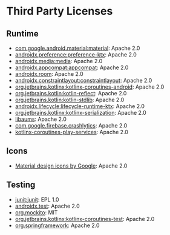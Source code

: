 # Third Party Licenses

## Runtime

- [com.google.android.material:material](https://github.com/material-components/material-components-android): Apache 2.0
- [androidx.preference:preference-ktx](https://developer.android.com/jetpack/androidx/releases/preference): Apache 2.0
- [androidx.media:media](https://developer.android.com/jetpack/androidx/releases/media): Apache 2.0
- [androidx.appcompat:appcompat](https://developer.android.com/jetpack/androidx/releases/appcompat): Apache 2.0
- [androidx.room](https://developer.android.com/jetpack/androidx/releases/room): Apache 2.0
- [androidx.constraintlayout:constraintlayout](https://developer.android.com/jetpack/androidx/releases/constraintlayout):
  Apache 2.0
- [org.jetbrains.kotlinx:kotlinx-coroutines-android](https://github.com/Kotlin/kotlinx.coroutines): Apache 2.0
- [org.jetbrains.kotlin:kotlin-reflect](https://mvnrepository.com/artifact/org.jetbrains.kotlin/kotlin-reflect): Apache
  2.0
- [org.jetbrains.kotlin:kotlin-stdlib](https://kotlinlang.org/api/latest/jvm/stdlib/): Apache 2.0
- [androidx.lifecycle:lifecycle-runtime-ktx](https://developer.android.com/jetpack/androidx/releases/lifecycle): Apache
  2.0
- [org.jetbrains.kotlinx:kotlinx-serialization](https://github.com/Kotlin/kotlinx.serialization): Apache
  2.0
- [libaums](https://github.com/magnusja/libaums): Apache 2.0
- [com.google.firebase.crashlytics](https://firebase.google.com/docs/crashlytics): Apache 2.0
- [kotlinx-coroutines-play-services](https://github.com/Kotlin/kotlinx.coroutines/tree/master/integration/kotlinx-coroutines-play-services): Apache 2.0


## Icons

- [Material design icons by Google](https://fonts.google.com/icons): Apache 2.0


## Testing

- [junit:junit](https://junit.org/junit4/): EPL 1.0
- [androidx.test](https://developer.android.com/jetpack/androidx/releases/test): Apache 2.0
- [org.mockito](https://site.mockito.org/): MIT
- [org.jetbrains.kotlinx:kotlinx-coroutines-test](https://kotlin.github.io/kotlinx.coroutines/kotlinx-coroutines-test/):
  Apache 2.0
- [org.springframework](https://docs.spring.io/spring-framework/docs/current/reference/html/): Apache 2.0

